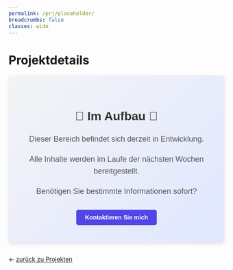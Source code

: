 ```yaml
---
permalink: /prj/placeholder/
breadcrumbs: false
classes: wide
---
```

<style>
    
    .placeholder-container {
    text-align: center;
    background: linear-gradient(135deg, #f3f4f6, #e0e7ff);
    padding: 40px;
    border-radius: 8px;
    box-shadow: 0px 4px 8px rgba(0, 0, 0, 0.1);
    font-family: 'Arial', sans-serif;
    }
    
    .placeholder-container h2 {
    color: #333;
    font-size: 28px;
    font-weight: bold;
    }
    
    .placeholder-container p {
    color: #555;
    font-size: 18px;
    line-height: 1.6;
    }
    
    .placeholder-container a {
    display: inline-block;
    margin-top: 10px;
    padding: 10px 20px;
    background: #4f46e5;
    color: white;
    text-decoration: none;
    border-radius: 5px;
    font-weight: bold;
    transition: background 0.3s ease;
    }
    
    .placeholder-container a:hover {
    background: #4338ca;
    }
</style>

# Projektdetails

<div class="placeholder-container">
    <h2>🚧 Im Aufbau 🚧</h2>
    <p>Dieser Bereich befindet sich derzeit in Entwicklung.</p>
    <p>Alle Inhalte werden im Laufe der nächsten Wochen bereitgestellt.</p>
    <p>Benötigen Sie bestimmte Informationen sofort?</p>
    <a href="/contact/">Kontaktieren Sie mich</a>
</div>
<br>
<p>&larr;&nbsp;<a href="/projekte/">zurück zu Projekten</a></p>

